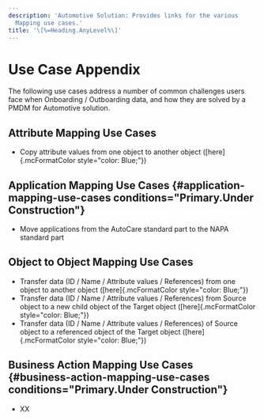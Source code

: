 ```yaml
---
description: 'Automotive Solution: Provides links for the various
  Mapping use cases.'
title: '\[%=Heading.AnyLevel%\]'
---
```


Use Case Appendix
=================

The following use cases address a number of common challenges users face
when Onboarding / Outboarding data, and how they are solved by a
PMDM for Automotive solution.

Attribute Mapping Use Cases
---------------------------

-   Copy attribute values from one object to another object
    ([here]{.mcFormatColor style="color: Blue;"})

Application Mapping Use Cases {#application-mapping-use-cases conditions="Primary.Under Construction"}
-----------------------------

-   Move applications from the AutoCare standard part to the NAPA
    standard part

Object to Object Mapping Use Cases
----------------------------------

-   Transfer data (ID / Name / Attribute values / References) from one
    object to another object ([here]{.mcFormatColor
    style="color: Blue;"})
-   Transfer data (ID / Name / Attribute values / References) from
    Source object to a new child object of the Target object
    ([here]{.mcFormatColor style="color: Blue;"})
-   Transfer data (ID / Name / Attribute values / References) of Source
    object to a referenced object of the Target object
    ([here]{.mcFormatColor style="color: Blue;"})

Business Action Mapping Use Cases {#business-action-mapping-use-cases conditions="Primary.Under Construction"}
---------------------------------

-   XX

